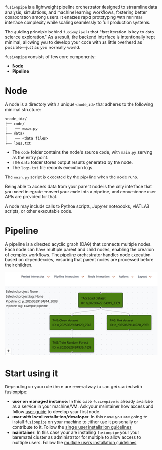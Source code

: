 `fusionpipe` is a lightweight pipeline orchestrator designed to streamline data analysis, simulations, and machine learning workflows, fostering better collaboration among users. It enables rapid prototyping with minimal interface complexity while scaling seamlessly to full production systems.

The guiding principle behind `fusionpipe` is that "fast iteration is key to data science exploration." As a result, the backend interface is intentionally kept minimal, allowing you to develop your code with as little overhead as possible—just as you normally would.

`fusionpipe` consists of few core components:

- **Node**
- **Pipeline**

# Node
A node is a directory with a unique `<node_id>` that adheres to the following minimal structure:

```
<node_id>/
├── code/
│   └── main.py
├── data/
│   └── <data files>
├── logs.txt
```

- The `code` folder contains the node's source code, with `main.py` serving as the entry point.
- The `data` folder stores output results generated by the node.
- The `logs.txt` file records execution logs.

The `main.py` script is executed by the pipeline when the node runs. 

Being able to access data from your parent node is the only interface that you need integrate convert your code into a pipeline, and convenience user APIs are provided for that.

A node may include calls to Python scripts, Jupyter notebooks, MATLAB scripts, or other executable code.

# Pipeline
A pipeline is a directed acyclic graph (DAG) that connects multiple nodes. Each node can have multiple parent and child nodes, enabling the creation of complex workflows. The pipeline orchestrator handles node execution based on dependencies, ensuring that parent nodes are processed before their children.

![Pipeline Example](images/pipeline_example.jpg)

# Start using it
Depending on your role there are several way to can get started with fusionpipe:

- **user on managed instance**: In this case `fusionpipe` is already availabe as a service in your machine/VM. Ask your maintainer how access and follow [user guide](user_guide/develop_node.md) to develop your first node.
- **user with local installation/developer**: In this case you are going to install `fusionpipe` on your machine to either use it personally or contribute to it.
Follow the [single user installation guidelines](installation_single.md)
- **maintainer**: In this case your are installing `fusionpipe` your your barematal cluster as administrator for multiple to allow access to multiple users. Follow the [multiple users installation guidelines](dev_maintainer_guide.md)